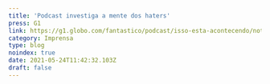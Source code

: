 ```yaml
---
title: 'Podcast investiga a mente dos haters'
press: G1
link: https://g1.globo.com/fantastico/podcast/isso-esta-acontecendo/noticia/2021/05/22/isso-esta-acontecendo-de-onde-vem-tanto-odio-podcast-investiga-a-mente-dos-haters-ouca-agora.ghtml
category: Imprensa
type: blog
noindex: true
date: 2021-05-24T11:42:32.103Z
draft: false
---
```

